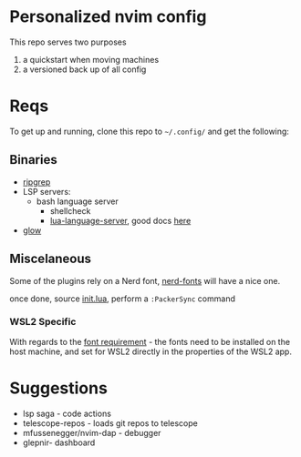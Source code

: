 # Personalized nvim config

This repo serves two purposes
1) a quickstart when moving machines
2) a versioned back up of all config 

# Reqs

To get up and running, clone this repo to `~/.config/` and get the following:

## Binaries
- [ripgrep](https://github.com/BurntSushi/ripgrep)
- LSP servers:
  - bash language server
     - shellcheck
	- [lua-language-server](https://github.com/sumneko/lua-language-server), good docs [here](https://www.chrisatmachine.com/blog/category/neovim/28-neovim-lua-development)
- [glow](https://github.com/charmbracelet/glow#installation)

## Miscelaneous
Some of the plugins rely on a Nerd font, [nerd-fonts](https://github.com/ryanoasis/nerd-fonts) will have a nice one. 

once done, source [init.lua](./init.lua), perform a `:PackerSync` command 

### WSL2 Specific
With regards to the [font requirement](#Miscelaneous) - the fonts need to be installed on the host machine, and set for WSL2 directly in the properties of the WSL2 app.

# Suggestions
- lsp saga - code actions
- telescope-repos - loads git repos to telescope
- mfussenegger/nvim-dap - debugger
- glepnir- dashboard
